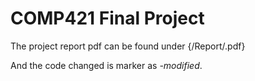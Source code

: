 # COMP421 Final Project

The project report pdf can be found under {/Report/.pdf}

And the code changed is marker as *-modified*.

